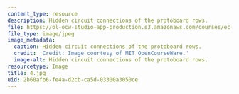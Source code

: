 ```yaml
---
content_type: resource
description: Hidden circuit connections of the protoboard rows.
file: https://ol-ocw-studio-app-production.s3.amazonaws.com/courses/ec-s06-practical-electronics-fall-2004/2b60afb6fe4ad2cbca5d03300a3050ce_4.jpg
file_type: image/jpeg
image_metadata:
  caption: Hidden circuit connections of the protoboard rows.
  credit: 'Credit: Image courtesy of MIT OpenCourseWare.'
  image-alt: Hidden circuit connections of the protoboard rows.
resourcetype: Image
title: 4.jpg
uid: 2b60afb6-fe4a-d2cb-ca5d-03300a3050ce
---
```

